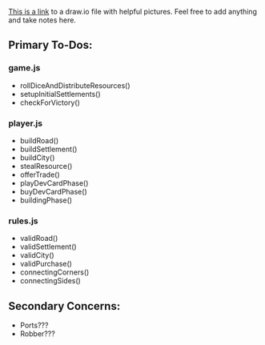 [This is a link](https://drive.google.com/file/d/1A1IQCAoZMX3eKgXNpmRTK253XWmw_XyU/view?usp=sharing) to a draw.io file with helpful pictures. Feel free to add anything and take notes here.

## Primary To-Dos:
### game.js
  - rollDiceAndDistributeResources()
  - setupInitialSettlements()
  - checkForVictory()
  
### player.js
  - buildRoad()
  - buildSettlement()
  - buildCity()
  - stealResource()
  - offerTrade()
  - playDevCardPhase()
  - buyDevCardPhase()
  - buildingPhase()
  
### rules.js
  - validRoad()
  - validSettlement()
  - validCity()
  - validPurchase()
  - connectingCorners()
  - connectingSides()

## Secondary Concerns:
  - Ports???
  - Robber???